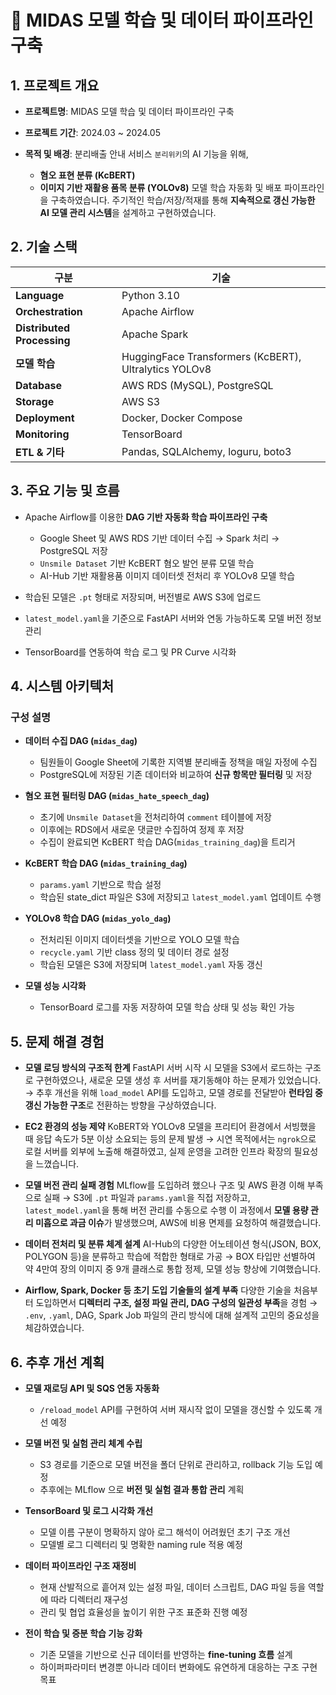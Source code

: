 # 📘 MIDAS 모델 학습 및 데이터 파이프라인 구축

## 1. 프로젝트 개요

* **프로젝트명**: MIDAS 모델 학습 및 데이터 파이프라인 구축
* **프로젝트 기간**: 2024.03 \~ 2024.05
* **목적 및 배경**: 분리배출 안내 서비스 `분리위키`의 AI 기능을 위해,

  * **혐오 표현 분류 (KcBERT)**
  * **이미지 기반 재활용 품목 분류 (YOLOv8)**
    모델 학습 자동화 및 배포 파이프라인을 구축하였습니다.
    주기적인 학습/저장/적재를 통해 **지속적으로 갱신 가능한 AI 모델 관리 시스템**을 설계하고 구현하였습니다.


## 2. 기술 스택

| 구분                         | 기술                                                    |
| -------------------------- | ----------------------------------------------------- |
| **Language**               | Python 3.10                                           |
| **Orchestration**          | Apache Airflow                                        |
| **Distributed Processing** | Apache Spark                                          |
| **모델 학습**                  | HuggingFace Transformers (KcBERT), Ultralytics YOLOv8 |
| **Database**               | AWS RDS (MySQL), PostgreSQL                           |
| **Storage**                | AWS S3                                                |
| **Deployment**             | Docker, Docker Compose                                |
| **Monitoring**             | TensorBoard                                           |
| **ETL & 기타**               | Pandas, SQLAlchemy, loguru, boto3                     |


## 3. 주요 기능 및 흐름

* Apache Airflow를 이용한 **DAG 기반 자동화 학습 파이프라인 구축**

  * Google Sheet 및 AWS RDS 기반 데이터 수집 → Spark 처리 → PostgreSQL 저장
  * `Unsmile Dataset` 기반 KcBERT 혐오 발언 분류 모델 학습
  * AI-Hub 기반 재활용품 이미지 데이터셋 전처리 후 YOLOv8 모델 학습
* 학습된 모델은 `.pt` 형태로 저장되며, 버전별로 AWS S3에 업로드
* `latest_model.yaml`을 기준으로 FastAPI 서버와 연동 가능하도록 모델 버전 정보 관리
* TensorBoard를 연동하여 학습 로그 및 PR Curve 시각화


## 4. 시스템 아키텍처
### 구성 설명

* **데이터 수집 DAG (`midas_dag`)**

  * 팀원들이 Google Sheet에 기록한 지역별 분리배출 정책을 매일 자정에 수집
  * PostgreSQL에 저장된 기존 데이터와 비교하여 **신규 항목만 필터링** 및 저장

* **혐오 표현 필터링 DAG (`midas_hate_speech_dag`)**

  * 초기에 `Unsmile Dataset`을 전처리하여 `comment` 테이블에 저장
  * 이후에는 RDS에서 새로운 댓글만 수집하여 정제 후 저장
  * 수집이 완료되면 KcBERT 학습 DAG(`midas_training_dag`)을 트리거

* **KcBERT 학습 DAG (`midas_training_dag`)**

  * `params.yaml` 기반으로 학습 설정
  * 학습된 state\_dict 파일은 S3에 저장되고 `latest_model.yaml` 업데이트 수행

* **YOLOv8 학습 DAG (`midas_yolo_dag`)**

  * 전처리된 이미지 데이터셋을 기반으로 YOLO 모델 학습
  * `recycle.yaml` 기반 class 정의 및 데이터 경로 설정
  * 학습된 모델은 S3에 저장되며 `latest_model.yaml` 자동 갱신

* **모델 성능 시각화**

  * TensorBoard 로그를 자동 저장하여 모델 학습 상태 및 성능 확인 가능


## 5. 문제 해결 경험

* **모델 로딩 방식의 구조적 한계**
  FastAPI 서버 시작 시 모델을 S3에서 로드하는 구조로 구현하였으나, 새로운 모델 생성 후 서버를 재기동해야 하는 문제가 있었습니다.
  → 추후 개선을 위해 `load_model` API를 도입하고, 모델 경로를 전달받아 **런타임 중 갱신 가능한 구조**로 전환하는 방향을 구상하였습니다.

* **EC2 환경의 성능 제약**
  KoBERT와 YOLOv8 모델을 프리티어 환경에서 서빙했을 때 응답 속도가 5분 이상 소요되는 등의 문제 발생
  → 시연 목적에서는 `ngrok`으로 로컬 서버를 외부에 노출해 해결하였고, 실제 운영을 고려한 인프라 확장의 필요성을 느꼈습니다.

* **모델 버전 관리 실패 경험**
  MLflow를 도입하려 했으나 구조 및 AWS 환경 이해 부족으로 실패
  → S3에 `.pt` 파일과 `params.yaml`을 직접 저장하고, `latest_model.yaml`을 통해 버전 관리를 수동으로 수행
  이 과정에서 **모델 용량 관리 미흡으로 과금 이슈**가 발생했으며, AWS에 비용 면제를 요청하여 해결했습니다.

* **데이터 전처리 및 분류 체계 설계**
  AI-Hub의 다양한 어노테이션 형식(JSON, BOX, POLYGON 등)을 분류하고 학습에 적합한 형태로 가공
  → BOX 타입만 선별하여 약 4만여 장의 이미지 중 9개 클래스로 통합 정제, 모델 성능 향상에 기여했습니다.

* **Airflow, Spark, Docker 등 초기 도입 기술들의 설계 부족**
  다양한 기술을 처음부터 도입하면서 **디렉터리 구조, 설정 파일 관리, DAG 구성의 일관성 부족**을 경험
  → `.env`, `.yaml`, DAG, Spark Job 파일의 관리 방식에 대해 설계적 고민의 중요성을 체감하였습니다.


## 6. 추후 개선 계획

* **모델 재로딩 API 및 SQS 연동 자동화**

  * `/reload_model` API를 구현하여 서버 재시작 없이 모델을 갱신할 수 있도록 개선 예정

* **모델 버전 및 실험 관리 체계 수립**

  * S3 경로를 기준으로 모델 버전을 폴더 단위로 관리하고, rollback 기능 도입 예정
  * 추후에는 MLflow 으로 **버전 및 실험 결과 통합 관리** 계획

* **TensorBoard 및 로그 시각화 개선**

  * 모델 이름 구분이 명확하지 않아 로그 해석이 어려웠던 초기 구조 개선
  * 모델별 로그 디렉터리 및 명확한 naming rule 적용 예정

* **데이터 파이프라인 구조 재정비**

  * 현재 산발적으로 흩어져 있는 설정 파일, 데이터 스크립트, DAG 파일 등을 역할에 따라 디렉터리 재구성
  * 관리 및 협업 효율성을 높이기 위한 구조 표준화 진행 예정

* **전이 학습 및 증분 학습 기능 강화**

  * 기존 모델을 기반으로 신규 데이터를 반영하는 **fine-tuning 흐름** 설계
  * 하이퍼파라미터 변경뿐 아니라 데이터 변화에도 유연하게 대응하는 구조 구현 목표
